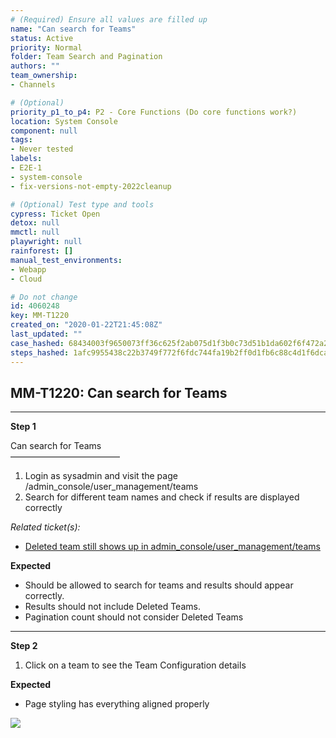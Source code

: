 ```yaml
---
# (Required) Ensure all values are filled up
name: "Can search for Teams"
status: Active
priority: Normal
folder: Team Search and Pagination
authors: ""
team_ownership: 
- Channels

# (Optional)
priority_p1_to_p4: P2 - Core Functions (Do core functions work?)
location: System Console
component: null
tags: 
- Never tested
labels: 
- E2E-1
- system-console
- fix-versions-not-empty-2022cleanup

# (Optional) Test type and tools
cypress: Ticket Open
detox: null
mmctl: null
playwright: null
rainforest: []
manual_test_environments: 
- Webapp
- Cloud

# Do not change
id: 4060248
key: MM-T1220
created_on: "2020-01-22T21:45:08Z"
last_updated: ""
case_hashed: 68434003f9650073ff36c625f2ab075d1f3b0c73d51b1da602f6f472a2cb9024a0144b8b68053e4bb2d55f09dfaaa293
steps_hashed: 1afc9955438c22b3749f772f6fdc744fa19b2ff0d1fb6c88c4d1f6dcab844fcab293e87396c4052ef387a48dc6a79901
---
```


<!-- (Auto-generated) Based on frontmatter's "key" and "name" -->

## MM-T1220: Can search for Teams

---

**Step 1**

Can search for Teams\
–––––––––––––––––––––––––

1. Login as sysadmin and visit the page\
   /admin\_console/user\_management/teams
2. Search for different team names and check if results are displayed correctly

_Related ticket(s):_

- [Deleted team still shows up in admin\_console/user\_management/teams](https://mattermost.atlassian.net/browse/MM-35451)

**Expected**

- Should be allowed to search for teams and results should appear correctly.
- Results should not include Deleted Teams.
- Pagination count should not consider Deleted Teams

---

**Step 2**

1. Click on a team to see the Team Configuration details

**Expected**

- Page styling has everything aligned properly

![](https://smartbear-tm4j-prod-us-west-2-attachment-rich-text.s3.us-west-2.amazonaws.com/embedded-f3277290f945470c4add5d21ef3dc7ca7b74388fc7152bfb6b99ae58c66a95a8-1582899987181-2020-02-28_09-22-09.png)
